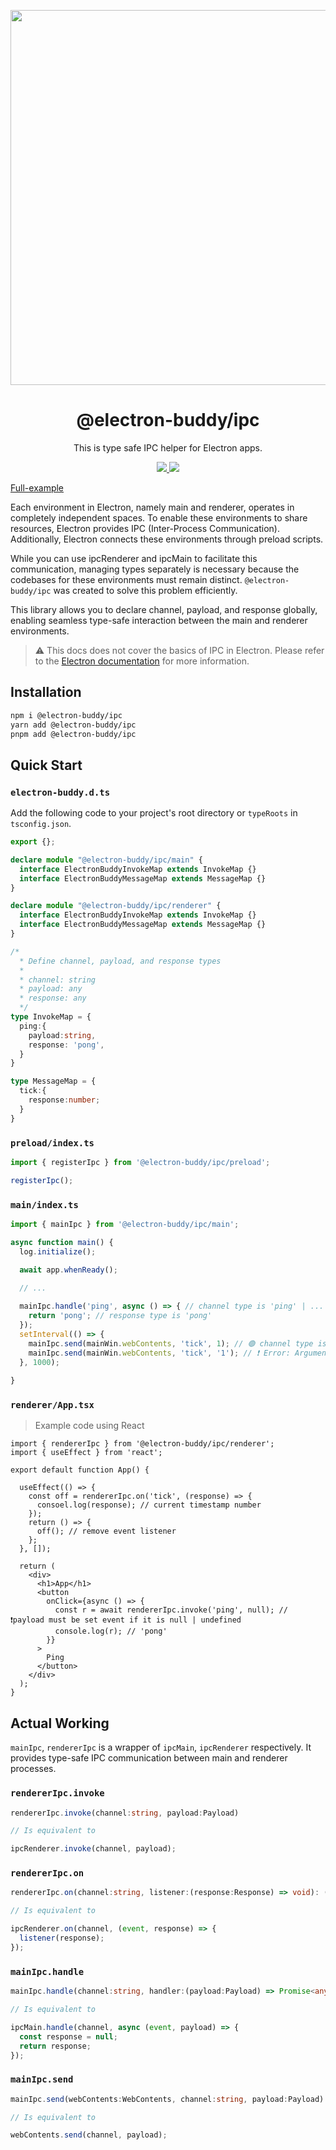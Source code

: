 <p align="center">
  <img width="600" src="https://github.com/livemehere/electron-buddy/blob/master/docs/img/electron-buddy-vite-plugin.jpg?raw=true">
</p>
<div align="center">
  <h1>@electron-buddy/ipc</h1>
</div>

<p align="center">
    This is type safe IPC helper for Electron apps. 
</p>

<p align="center">
  <a href="https://www.npmjs.com/package/@electron-buddy/ipc">
    <img src="https://img.shields.io/npm/v/@electron-buddy/ipc.svg">
  </a>
  <a href="https://npmjs.com/package/@electron-buddy/ipc">
    <img src="https://img.shields.io/npm/dm/@electron-buddy/ipc.svg">
  </a>
</p>

[Full-example](https://github.com/livemehere/electron-buddy/tree/master/packages/playground)

Each environment in Electron, namely main and renderer, operates in completely independent spaces. To enable these environments to share resources, Electron provides IPC (Inter-Process Communication). Additionally, Electron connects these environments through preload scripts.

While you can use ipcRenderer and ipcMain to facilitate this communication, managing types separately is necessary because the codebases for these environments must remain distinct. `@electron-buddy/ipc` was created to solve this problem efficiently.

This library allows you to declare channel, payload, and response globally, enabling seamless type-safe interaction between the main and renderer environments.

> ⚠️ This docs does not cover the basics of IPC in Electron. Please refer to the [Electron documentation](https://www.electronjs.org/docs/api/ipc-main) for more information.

## Installation

```bash
npm i @electron-buddy/ipc
yarn add @electron-buddy/ipc
pnpm add @electron-buddy/ipc
```

## Quick Start

### `electron-buddy.d.ts`

Add the following code to your project's root directory or `typeRoots` in `tsconfig.json`.

```ts
export {};

declare module "@electron-buddy/ipc/main" {
  interface ElectronBuddyInvokeMap extends InvokeMap {}
  interface ElectronBuddyMessageMap extends MessageMap {}
}

declare module "@electron-buddy/ipc/renderer" {
  interface ElectronBuddyInvokeMap extends InvokeMap {}
  interface ElectronBuddyMessageMap extends MessageMap {}
}

/* 
  * Define channel, payload, and response types
  * 
  * channel: string
  * payload: any
  * response: any
  */
type InvokeMap = {
  ping:{
    payload:string,
    response: 'pong',
  }
}

type MessageMap = {
  tick:{
    response:number;
  }
}

```

### `preload/index.ts`

```ts
import { registerIpc } from '@electron-buddy/ipc/preload';

registerIpc();
```

### `main/index.ts`

```ts
import { mainIpc } from '@electron-buddy/ipc/main';

async function main() {
  log.initialize();

  await app.whenReady();

  // ...
  
  mainIpc.handle('ping', async () => { // channel type is 'ping' | ...
    return 'pong'; // response type is 'pong'
  });
  setInterval(() => {
    mainIpc.send(mainWin.webContents, 'tick', 1); // 🟢 channel type is 'tick' | ..., payload type is number
    mainIpc.send(mainWin.webContents, 'tick', '1'); // ❗️ Error: Argument of type 'string' is not assignable to parameter of type 'number'
  }, 1000);
  
}
```

### `renderer/App.tsx`

> Example code using React

```tsx
import { rendererIpc } from '@electron-buddy/ipc/renderer';
import { useEffect } from 'react';

export default function App() {
  
  useEffect(() => {
    const off = rendererIpc.on('tick', (response) => {
      consoel.log(response); // current timestamp number
    });
    return () => {
      off(); // remove event listener
    };
  }, []);
  
  return (
    <div>
      <h1>App</h1>
      <button
        onClick={async () => {
          const r = await rendererIpc.invoke('ping', null); // ❗️payload must be set event if it is null | undefined
          console.log(r); // 'pong'
        }}
      >
        Ping
      </button>
    </div>
  );
}

```

## Actual Working

`mainIpc`, `rendererIpc` is a wrapper of `ipcMain`, `ipcRenderer` respectively. It provides type-safe IPC communication between main and renderer processes.

### `rendererIpc.invoke`

```ts
rendererIpc.invoke(channel:string, payload:Payload)

// Is equivalent to

ipcRenderer.invoke(channel, payload);
```

### `rendererIpc.on`

```ts
rendererIpc.on(channel:string, listener:(response:Response) => void): ()=> void

// Is equivalent to

ipcRenderer.on(channel, (event, response) => {
  listener(response);
});
```

### `mainIpc.handle`

```ts
mainIpc.handle(channel:string, handler:(payload:Payload) => Promise<any>)

// Is equivalent to 

ipcMain.handle(channel, async (event, payload) => {
  const response = null;
  return response;
});
```

### `mainIpc.send`

```ts
mainIpc.send(webContents:WebContents, channel:string, payload:Payload)

// Is equivalent to

webContents.send(channel, payload);
```


